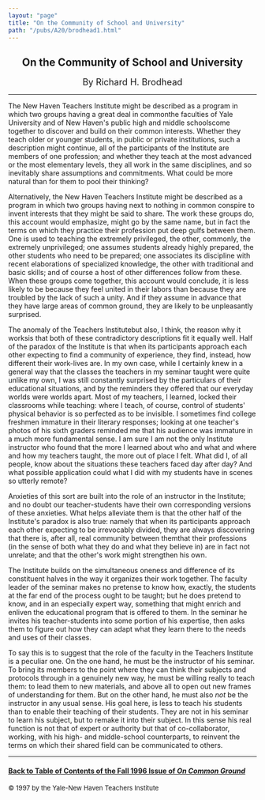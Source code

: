 ```yaml
---
layout: "page"
title: "On the Community of School and University"
path: "/pubs/A20/brodhead1.html"
---
```

<main>
<center><h2>On the Community of School and University</h2>
<font size="+1">By Richard H. Brodhead</font>
</center><hr/>
The New Haven Teachers Institute might be described as a program in which
two groups having a great deal in common­the faculties of Yale
University and of New Haven's public high and middle schools­come
together to discover and build on their common interests.  Whether they
teach older or younger students, in public or private institutions, such a
description might continue, all of the participants of the Institute are
members of one profession; and whether they teach at the most advanced or
the most elementary levels, they all work in the same disciplines, and so
inevitably share assumptions and commitments.  What could be more natural
than for them to pool their thinking?<p> 
Alternatively, the New Haven Teachers Institute might be described as a
program in which two groups having next to nothing in common conspire to
invent interests that they might be said to share.  The work these groups
do, this account would emphasize, might go by the same name, but in fact
the terms on which they practice their profession put deep gulfs between
them.  One is used to teaching the extremely privileged, the other,
commonly, the extremely unprivileged; one assumes students already highly
prepared, the other students who need to be prepared; one associates its
discipline with recent elaborations of specialized knowledge, the other
with traditional and basic skills; and of course a host of other
differences follow from these.  When these groups come together, this
account would conclude, it is less likely to be because they feel united
in their labors than because they are troubled by the lack of such a
unity.  And if they assume in advance that they have large areas of common
ground, they are likely to be unpleasantly surprised.</p><p>
The anomaly of the Teachers Institute­but also, I think, the reason
why it works­is that both of these contradictory descriptions fit it
equally well.  Half of the paradox of the Institute is that when its
participants approach each other expecting to find a community of
experience, they find, instead, how different their work-lives are.  In my
own case, while I certainly knew in a general way that the classes the
teachers in my seminar taught were quite unlike my own, I was still
constantly surprised by the particulars of their educational situations,
and by the reminders they offered that our everyday worlds were worlds
apart. Most of my teachers, I learned, locked their classrooms while
teaching:  where I teach, of course, control of students' physical
behavior is so perfected as to be invisible.  I sometimes find college
freshmen immature in their literary responses; looking at one teacher's
photos of his sixth graders reminded me that his audience was immature in
a much more fundamental sense.  I am sure I am not the only Institute
instructor who found that the more I learned about who and what and where
and how my teachers taught, the more out of place I felt. What did I, of
all people, know about the situations these teachers faced day after day? 
And what possible application could what I did with my students have in
scenes so utterly remote?</p><p>
Anxieties of this sort are built into the role of an instructor in the
Institute; and no doubt our teacher-students have their own corresponding
versions of these anxieties.  What helps alleviate them is that the other
half of the Institute's paradox is also true:  namely that when its
participants approach each other expecting to be irrevocably divided, they
are always discovering that there is, after all, real community between
them­that their professions (in the sense of both what they do and
what they believe in) are in fact not unrelate; and that the other's work
might strengthen his own.</p><p>
The Institute builds on the simultaneous oneness and difference of its
constituent halves in the way it organizes their work together.  The
faculty leader of the seminar makes no pretense to know how, exactly, the
students at the far end of the process ought to be taught; but he does
pretend to know, and in an especially expert way, something that might
enrich and enliven the educational program that is offered to them.  In
the seminar he invites his teacher-students into some portion of his
expertise, then asks them to figure out how they can adapt what they learn
there to the needs and uses of their classes.</p><p>
To say this is to suggest that the role of the faculty in the Teachers
Institute is a peculiar one.  On the one hand, he must be the instructor
of his seminar.  To bring its members to the point where they can think
their subjects and protocols through in
a genuinely new way, he must be willing really to teach them:  to lead
them to new materials, and above all to open out new frames of
understanding for them.  But on the other hand, he must also <i>not</i> be
the instructor in any usual sense.  His goal here, is less to teach his
students than to enable their teaching of their students. They are not in
his seminar to learn his subject, but to remake it into their subject.  In
this sense his real function is not that of expert or authority but that
of co-collaborator, working, with his high- and middle-school
counterparts, to reinvent the terms on which their shared field can be
communicated to others.  
</p><hr/>
<h4><a href=".\">Back to
Table of Contents of the Fall 1996 Issue of <i>On Common
Ground</i></a>
</h4>
<font size="-1">© 1997 by the Yale-New Haven Teachers Institute
</font></main>